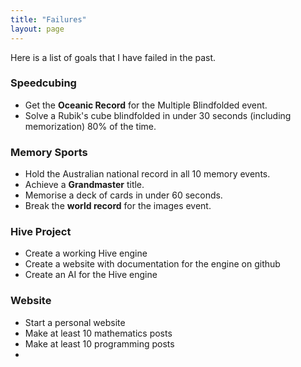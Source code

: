 ```yaml
---
title: "Failures"
layout: page
---
```


Here is a list of goals that I have failed in the past.

### Speedcubing

  - Get the **Oceanic Record** for the Multiple Blindfolded event.
  - Solve a Rubik's cube blindfolded in under 30 seconds (including memorization) 80% of the time.

### Memory Sports

  - Hold the Australian national record in all 10 memory events.
  - Achieve a **Grandmaster** title.
  - Memorise a deck of cards in under 60 seconds.
  - Break the **world record** for the images event.

### Hive Project

  - Create a working Hive engine
  - Create a website with documentation for the engine on github
  - Create an AI for the Hive engine

### Website

  - Start a personal website
  - Make at least 10 mathematics posts
  - Make at least 10 programming posts
  - 

